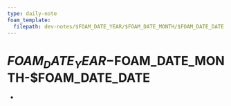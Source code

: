 ```yaml
---
type: daily-note
foam_template:
  filepath: dev-notes/$FOAM_DATE_YEAR/$FOAM_DATE_MONTH/$FOAM_DATE_DATE.md
---
```


# $FOAM_DATE_YEAR-$FOAM_DATE_MONTH-$FOAM_DATE_DATE

*
